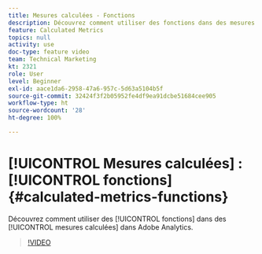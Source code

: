 ```yaml
---
title: Mesures calculées - Fonctions
description: Découvrez comment utiliser des fonctions dans des mesures calculées dans Adobe Analytics
feature: Calculated Metrics
topics: null
activity: use
doc-type: feature video
team: Technical Marketing
kt: 2321
role: User
level: Beginner
exl-id: aace1da6-2958-47a6-957c-5d63a5104b5f
source-git-commit: 32424f3f2b05952fe4df9ea91dcbe51684cee905
workflow-type: ht
source-wordcount: '28'
ht-degree: 100%

---
```


# [!UICONTROL Mesures calculées] : [!UICONTROL fonctions] {#calculated-metrics-functions}

Découvrez comment utiliser des [!UICONTROL fonctions] dans des [!UICONTROL mesures calculées] dans Adobe Analytics.

>[!VIDEO](https://video.tv.adobe.com/v/25408/?quality=12)
